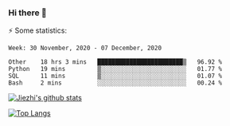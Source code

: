 ### Hi there 👋

⚡ Some statistics:

<!--START_SECTION:waka-->
```text
Week: 30 November, 2020 - 07 December, 2020

Other    18 hrs 3 mins   ████████████████████████▒   96.92 % 
Python   19 mins         ▒░░░░░░░░░░░░░░░░░░░░░░░░   01.77 % 
SQL      11 mins         ▒░░░░░░░░░░░░░░░░░░░░░░░░   01.07 % 
Bash     2 mins          ░░░░░░░░░░░░░░░░░░░░░░░░░   00.24 % 
```
<!--END_SECTION:waka-->

[![Jiezhi's github stats](https://github-readme-stats.vercel.app/api?username=Jiezhi&show_icons=true)](https://github.com/Jiezhi/github-readme-stats)

[![Top Langs](https://github-readme-stats.vercel.app/api/top-langs/?username=Jiezhi&hide=javascript,html)](https://github.com/Jiezhi/github-readme-stats)
<!--
**Jiezhi/Jiezhi** is a ✨ _special_ ✨ repository because its `README.md` (this file) appears on your GitHub profile.

Here are some ideas to get you started:

- 🔭 I’m currently working on ...
- 🌱 I’m currently learning ...
- 👯 I’m looking to collaborate on ...
- 🤔 I’m looking for help with ...
- 💬 Ask me about ...
- 📫 How to reach me: ...
- 😄 Pronouns: ...
- ⚡ Fun fact: ...
-->


